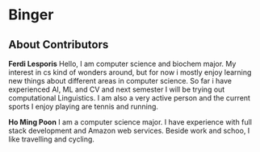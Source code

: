 # Binger

## About Contributors

**Ferdi Lesporis**
Hello, I am computer science and biochem major. My interest in cs kind of wonders around, but for now i mostly enjoy learning new things about different areas in computer science. So far i have experienced AI, ML and CV and next semester I will be trying out computational Linguistics. I am also a very active person and the current sports I enjoy playing are tennis and running.

**Ho Ming Poon**
I am a computer science major. I have experience with full stack development and Amazon web services. Beside work and schoo, I like travelling and cycling.

